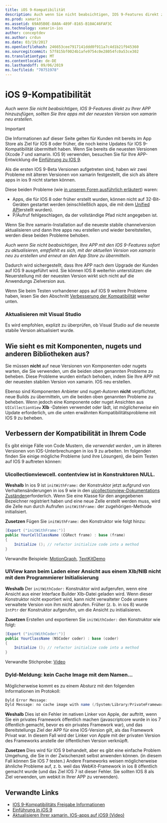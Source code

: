 ```yaml
---
title: iOS 9-Kompatibilität
description: Auch wenn Sie nicht beabsichtigen, IOS 9-Features direkt zu Ihrer APP hinzuzufügen, sollten Sie Ihre apps mit der neuesten Version von xamarin neu erstellen.
ms.prod: xamarin
ms.assetid: 69A05B0E-8A0A-489F-8165-B10AC46FAF3C
ms.technology: xamarin-ios
author: conceptdev
ms.author: crdun
ms.date: 03/19/2017
ms.openlocfilehash: 246653cee7917141ddd0f911a7c4d1b21f945360
ms.sourcegitcommit: 57f815bf0024b1afe9754c0e28054fc0a53ce302
ms.translationtype: MT
ms.contentlocale: de-DE
ms.lasthandoff: 09/06/2019
ms.locfileid: "70751978"
---
```

# <a name="ios-9-compatibility"></a>iOS 9-Kompatibilität

_Auch wenn Sie nicht beabsichtigen, IOS 9-Features direkt zu Ihrer APP hinzuzufügen, sollten Sie Ihre apps mit der neuesten Version von xamarin neu erstellen._

> [!IMPORTANT]
> Die Informationen auf dieser Seite gelten für Kunden mit bereits im App Store als Ziel für IOS 8 oder früher, die noch keine Updates für IOS 9-Kompatibilität übermittelt haben. Wenn Sie bereits die neuesten Versionen (Xcode 7 und xamarin. IOS 9) verwenden, besuchen Sie für Ihre APP-Entwicklung die [Einführung zu IOS 9](~/ios/platform/introduction-to-ios9/index.md).

Als die ersten IOS 9-Beta Versionen aufgetreten sind, haben wir zwei Probleme mit älteren Versionen von xamarin festgestellt, die sich als ältere apps in ios 9 nicht starten können.

Diese beiden Probleme (wie [in unseren Foren ausführlich erläutert](http://forums.xamarin.com/discussion/comment/131529/#Comment_131529)) waren:

- Apps, die für IOS 8 oder früher erstellt wurden, können nicht auf 32-Bit-Geräten gestartet werden (einschließlich apps, die mit dem [Unified API](~/cross-platform/macios/unified/index.md)erstellt wurden).
- P/Aufruf fehlgeschlagen, da der vollständige Pfad nicht angegeben ist.

Wenn Sie Ihre xamarin-Installation auf die neueste stabile channelversion aktualisieren und dann Ihre apps neu erstellen und wieder bereitstellen, werden diese beiden Probleme behoben.

_Auch wenn Sie nicht beabsichtigen, Ihre APP mit den IOS 9-Features sofort zu aktualisieren, empfiehlt es sich, mit der aktuellen Version von xamarin neu zu erstellen und erneut an den App Store zu übermitteln_.

Dadurch wird sichergestellt, dass Ihre APP nach dem Upgrade der Kunden auf IOS 9 ausgeführt wird.
Sie können IOS 8 weiterhin unterstützen: die Neuerstellung mit der neuesten Version wirkt sich nicht auf die Anwendungs Zielversion aus.

Wenn Sie beim Testen vorhandener apps auf IOS 9 weitere Probleme haben, lesen Sie den Abschnitt [Verbesserung der Kompatibilität](#compat) weiter unten.

### <a name="updating-with-visual-studio"></a>Aktualisieren mit Visual Studio

Es wird empfohlen, explizit zu überprüfen, ob Visual Studio auf die neueste stabile Version aktualisiert wurde.

## <a name="what-about-components-nugets-and-other-libraries"></a>Wie sieht es mit Komponenten, nugets und anderen Bibliotheken aus?

Sie müssen **nicht** auf neue Versionen von Komponenten oder nugets warten, die Sie verwenden, um die beiden oben genannten Probleme zu beheben.
Diese Probleme wurden einfach behoben, indem Sie Ihre APP mit der neuesten stabilen Version von xamarin. IOS neu erstellen.

Ebenso sind Komponenten Anbieter und nuget-Autoren **nicht** verpflichtet, neue Builds zu übermitteln, um die beiden oben genannten Probleme zu beheben. Wenn jedoch eine Komponente oder nuget Ansichten aus `UICollectionView` **XIb** -Dateien verwendet oder lädt, ist *möglicherweise* ein Update erforderlich, um die unten erwähnten Kompatibilitätsprobleme mit IOS 9 zu beheben.

<a name="compat" />

## <a name="improving-compatibility-in-your-code"></a>Verbessern der Kompatibilität in Ihrem Code

Es gibt einige Fälle von Code Mustern, die *verwendet werden* , um in älteren Versionen von IOS-Unterbrechungen in ios 9 zu arbeiten. Im folgenden finden Sie einige mögliche Probleme (und ihre Lösungen), die beim Testen auf IOS 9 auftreten können:

### <a name="uicollectionviewcellcontentview-is-null-in-constructors"></a>Uicollectionviewcell. contentview ist in Konstruktoren NULL.

**Weshalb** In ios 9 ist `initWithFrame:` der Konstruktor jetzt aufgrund von Verhaltensänderungen in ios 9 wie in den [uicollectionview-Dokumentations Zuständen](https://developer.apple.com/library/ios/documentation/UIKit/Reference/UICollectionView_class/#//apple_ref/occ/instm/UICollectionView/dequeueReusableCellWithReuseIdentifier:forIndexPath)erforderlich. Wenn Sie eine Klasse für den angegebenen Bezeichner registriert haben und eine neue Zelle erstellt werden muss, wird die Zelle nun durch Aufrufen `initWithFrame:` der zugehörigen-Methode initialisiert.

**Zusetzen** Fügen Sie `initWithFrame:` den Konstruktor wie folgt hinzu:

```csharp
[Export ("initWithFrame:")]
public YourCellClassName (CGRect frame) : base (frame)
{
    Initialize (); // refactor initialize code into a method
}
```

Verwandte Beispiele: [MotionGraph](https://github.com/xamarin/monotouch-samples/commit/3c1b7a4170c001e7290db9babb2b7a6dddeb8bcb), [TextKitDemo](https://github.com/xamarin/monotouch-samples/commit/23ea01b37326963b5ebf68bbcc1edd51c66a28d6)

### <a name="uiview-fails-to-init-with-coder-when-loading-a-view-from-a-xibnib"></a>UIView kann beim Laden einer Ansicht aus einem XIb/NIB nicht mit dem Programmierer Initialisierung

**Weshalb** Der `initWithCoder:` Konstruktor wird aufgerufen, wenn eine Ansicht aus einer Interface Builder XIb-Datei geladen wird. Wenn dieser Konstruktor nicht exportiert wird, kann nicht verwalteter Code unsere verwaltete Version von ihm nicht abrufen. Früher (z. b. in ios 8) wurde `IntPtr` der Konstruktor aufgerufen, um die Ansicht zu initialisieren.

**Zusetzen** Erstellen und exportieren Sie `initWithCoder:` den Konstruktor wie folgt:

```csharp
[Export ("initWithCoder:")]
public YourClassName (NSCoder coder) : base (coder)
{
    Initialize (); // refactor initialize code into a method
}
```

Verwandte Stichprobe: [Video](https://github.com/xamarin/monotouch-samples/commit/7b81138d52e5f3f1aa3769fcb08f46122e9b6a88)

### <a name="dyld-message-no-cache-image-with-name"></a>Dyld-Meldung: kein Cache Image mit dem Namen...

Möglicherweise kommt es zu einem Absturz mit den folgenden Informationen im Protokoll:

```csharp
Dyld Error Message:
Dyld Message: no cache image with name (/System/Library/PrivateFrameworks/JavaScriptCore.framework/JavaScriptCore)
```

**Weshalb** Dies ist ein Fehler im nativen Linker von Apple, der auftritt, wenn Sie ein privates Framework öffentlich machen (javascriptcore wurde in ios 7 öffentlich gemacht, bevor es ein privates Framework war), und das Bereitstellungs Ziel der APP für eine IOS-Version gilt, als das Framework Privat war. In diesem Fall wird der Linker von Apple mit der privaten Version des Frameworks anstelle der öffentlichen Version verknüpft.

**Zusetzen** Dies wird für IOS 9 behandelt, aber es gibt eine einfache Problem Umgehung, die Sie in der Zwischenzeit selbst anwenden können. (in diesem Fall können Sie IOS 7 testen.) Andere Frameworks weisen möglicherweise ähnliche Probleme auf, z. b. weil das WebKit-Framework in ios 8 öffentlich gemacht wurde (und das Ziel IOS 7 ist dieser Fehler. Sie sollten IOS 8 als Ziel verwenden, um webkit in Ihrer APP zu verwenden).

## <a name="related-links"></a>Verwandte Links

- [IOS 9-Kompatibilitäts Freigabe Informationen](https://releases.xamarin.com/ios-hotfix-for-ios-9-preview-xcode-6/)
- [Einführung in iOS 9](~/ios/platform/introduction-to-ios9/index.md)
- [Aktualisieren Ihrer xamarin. IOS-apps auf iOS9 (Video)](https://university.xamarin.com/lightninglectures/Updating-your-XamariniOS-apps-to-iOS9)
